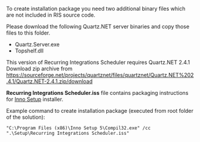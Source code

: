 To create installation package you need two additional binary files which are not included in RIS source code.

Please download the following Quartz.NET server binaries and copy those files to this folder.

* Quartz.Server.exe
* Topshelf.dll

This version of Recurring Integrations Scheduler requires Quartz.NET 2.4.1
Download zip archive from https://sourceforge.net/projects/quartznet/files/quartznet/Quartz.NET%202.4.1/Quartz.NET-2.4.1.zip/download


**Recurring Integrations Scheduler.iss** file contains packaging instructions for [Inno Setup](http://www.jrsoftware.org/isinfo.php) installer.

Example command to create installation package (executed from root folder of the solution):
```
"C:\Program Files (x86)\Inno Setup 5\Compil32.exe" /cc ".\Setup\Recurring Integrations Scheduler.iss"
```
